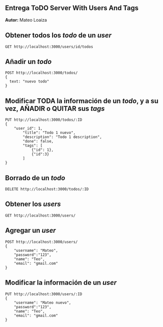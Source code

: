 ## Entrega ToDO Server With Users And Tags

**Autor:** Mateo Loaiza

## Obtener todos los _todo_ de un _user_

```
GET http://localhost:3000/users/id/todos
```

## Añadir un _todo_

```
POST http://localhost:3000/todos/
{
  text: "nuevo todo"
}
```

## Modificar TODA la información de un _todo_, y a su vez, AÑADIR o QUITAR sus _tags_

```
PUT http://localhost:3000/todos/:ID
{
    "user_id": 1,
        "title": "Todo 1 nuevo",
        "description": "Todo 1 description",
        "done": false,
        "tags": [
            {"id": 1},
            {"id":3}
        ]
}
```

## Borrado de un _todo_

```
DELETE http://localhost:3000/todos/:ID
```

## Obtener los _users_

```
GET http://localhost:3000/users/
```

## Agregar un _user_

```
POST http://localhost:3000/users/
{
    "username": "Mateo",
    "password":"123",
    "name": "Teo",
    "email": "gmail.com"
}
```

## Modificar la información de un _user_

```
PUT http://localhost:3000/users/:ID
{
    "username": "Mateo nuevo",
    "password":"123",
    "name": "Teo",
    "email": "gmail.com"
}
```
